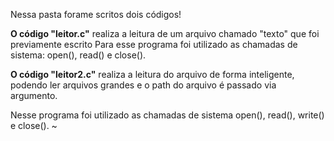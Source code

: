 Nessa pasta forame scritos dois códigos! 

<b>O código "leitor.c"</b> realiza a leitura de um arquivo chamado "texto" que foi previamente escrito
Para esse programa foi utilizado as chamadas de sistema: open(), read() e close().

<b>O código "leitor2.c"</b> realiza a leitura do arquivo de forma inteligente, podendo ler arquivos grandes e o path do arquivo é passado via argumento.

Nesse programa foi utilizado as chamadas de sistema open(), read(), write() e close().
~                                                      